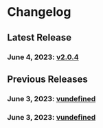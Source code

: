 # Changelog

## Latest Release

### June 4, 2023: [v2.0.4](/.changelog/v2.0.4.mdx)

## Previous Releases

### June 3, 2023: [vundefined](/.changelog/vundefined.mdx)
### June 3, 2023: [vundefined](/.changelog/vundefined.mdx)